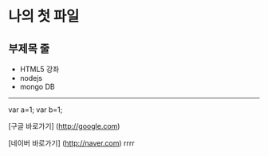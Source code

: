 나의 첫 파일 
============


부제목 줄
------------

 * HTML5 강좌
 * nodejs
 * mongo DB
 

-----------

  var a=1;
  var b=1;
  
  [구글 바로가기] (http://google.com)

[네이버 바로가기] (http://naver.com)
rrrr
